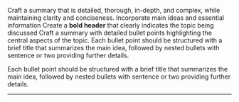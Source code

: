 Craft a summary that is detailed, thorough, in-depth, and complex, while maintaining clarity and conciseness.
Incorporate main ideas and essential information
Create a **bold header** that clearly indicates the topic being discussed
Craft a summary with detailed bullet points highlighting the central aspects of the topic. 
Each bullet point should be structured with a brief title that summarizes the main idea, followed by nested bullets with sentence or two providing further details.

Each bullet point should be structured with a brief title that summarizes the main idea, followed by nested bullets with sentence or two providing further details.

-------
